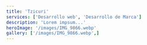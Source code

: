 ```yaml
---
title: 'Tzicuri'
services: ['Desarrollo web', 'Desarrollo de Marca']
description: 'Lorem impsum...'
heroImage: '/images/IMG_9866.webp'
gallery: ['/images/IMG_9866.webp',]
---
```


